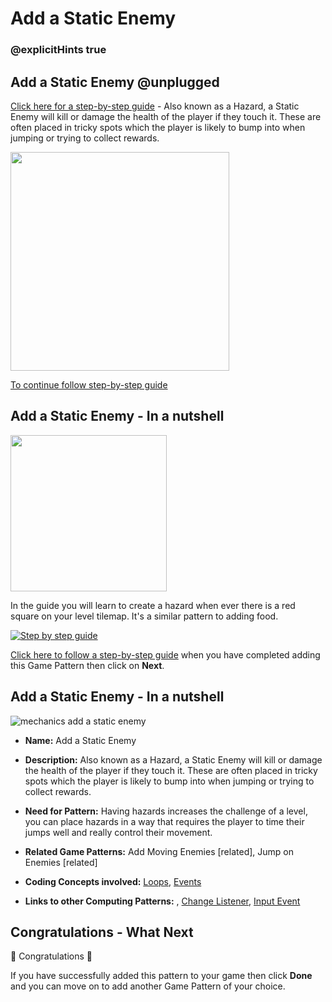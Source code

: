 # Add a Static Enemy

### @explicitHints true

## Add a Static Enemy @unplugged

[Click here for a step-by-step guide](https://mickfuzz.github.io/makecode-platformer-101/addHazard) - Also known as a Hazard, a Static Enemy will kill or damage the health of the player if they touch it. These are often placed in tricky spots which the player is likely to bump into when jumping or trying to collect rewards.

<img src="https://raw.githubusercontent.com/mickfuzz/makecode-platformer-101/master/images/patterns/gameMechanics_staticenemies.jpg" width=350>

[To continue follow step-by-step guide](https://mickfuzz.github.io/makecode-platformer-101/addHazard)

## Add a Static Enemy - In a nutshell

<img src="https://raw.githubusercontent.com/mickfuzz/makecode-platformer-101/master/images/addStaticEnemy2.png" width=250>

In the guide you will learn to create a hazard when ever there is a red square on your level tilemap. It's a similar pattern to adding food.   

[![Step by step guide](https://raw.githubusercontent.com/mickfuzz/makecode-platformer-101/master/images/patterns/gameMechanics_staticenemies.jpg)](https://mickfuzz.github.io/makecode-platformer-101/addStaticEnemy)

[Click here to follow a step-by-step guide](https://mickfuzz.github.io/makecode-platformer-101/addStaticEnemy) when you have completed adding this Game Pattern then click on **Next**.


## Add a Static Enemy - In a nutshell


![mechanics add a static enemy](https://raw.githubusercontent.com/mickfuzz/makecode-platformer-101/master/images/patterns/gameMechanics_staticenemies.jpg)

* **Name:** Add a Static Enemy

* **Description:** Also known as a Hazard, a Static Enemy will kill or damage the health of the player if they touch it. These are often placed in tricky spots which the player is likely to bump into when jumping or trying to collect rewards.  

* **Need for Pattern:** Having hazards increases the challenge of a level, you can place hazards in a way that requires the player to time their jumps well and really control their movement.

* **Related Game Patterns:** Add Moving Enemies [related], Jump on Enemies [related]

* **Coding Concepts involved:** [Loops](learningDimensions#loops), [Events](learningDimensions#events)

* **Links to other Computing Patterns:** , [Change Listener](learningDimensions#change-listener), [Input Event](learningDimensions#input-event)  

## Congratulations - What Next

🎈 Congratulations 🎈

If you have successfully added this pattern to your game then click **Done** and you can move on to add another Game Pattern of your choice.
